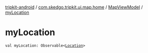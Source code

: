 [tripkit-android](../../index.md) / [com.skedgo.tripkit.ui.map.home](../index.md) / [MapViewModel](index.md) / [myLocation](./my-location.md)

# myLocation

`val myLocation: Observable<`[`Location`](../../com.skedgo.tripkit.common.model/-location/index.md)`>`